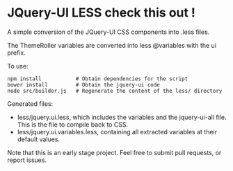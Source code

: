# JQuery-UI LESS check this out ! 

A simple conversion of the JQuery-UI CSS components into .less files.

The ThemeRoller variables are converted into less @variables with the ui prefix.

To use:

    npm install           # Obtain dependencies for the script
	bower install         # Obtain the jquery-ui code
	node src/builder.js   # Regenerate the content of the less/ directory

Generated files:

* less/jquery.ui.less, which includes the variables and the jquery-ui-all file. This is the file to compile back to CSS.
* less/jquery.ui.variables.less, containing all extracted variables at their default values.

Note that this is an early stage project. Feel free to submit pull requests, or report issues.

